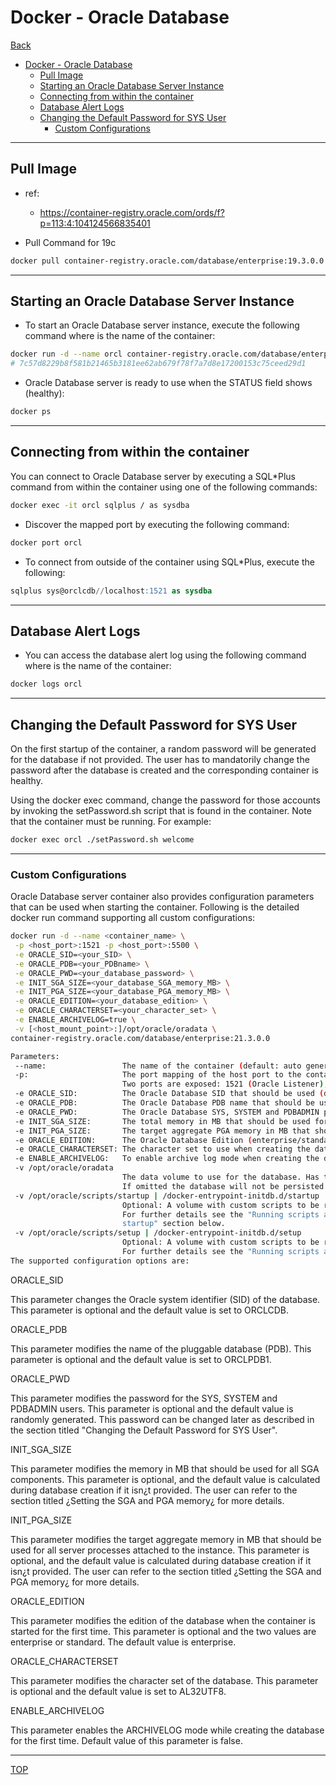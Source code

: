 # Docker - Oracle Database

[Back](./index.md)

- [Docker - Oracle Database](#docker---oracle-database)
  - [Pull Image](#pull-image)
  - [Starting an Oracle Database Server Instance](#starting-an-oracle-database-server-instance)
  - [Connecting from within the container](#connecting-from-within-the-container)
  - [Database Alert Logs](#database-alert-logs)
  - [Changing the Default Password for SYS User](#changing-the-default-password-for-sys-user)
    - [Custom Configurations](#custom-configurations)

---

## Pull Image

- ref:

  - https://container-registry.oracle.com/ords/f?p=113:4:104124566835401

- Pull Command for 19c

```sh
docker pull container-registry.oracle.com/database/enterprise:19.3.0.0
```

---

## Starting an Oracle Database Server Instance

- To start an Oracle Database server instance, execute the following command where <oracle-db> is the name of the container:

```sh
docker run -d --name orcl container-registry.oracle.com/database/enterprise:19.3.0.0
# 7c57d8229b8f581b21465b3181ee62ab679f78f7a7d8e17200153c75ceed29d1
```

- Oracle Database server is ready to use when the STATUS field shows (healthy):

```sh
docker ps
```

---

## Connecting from within the container

You can connect to Oracle Database server by executing a SQL\*Plus command from within the container using one of the following commands:

```sh
docker exec -it orcl sqlplus / as sysdba
```

- Discover the mapped port by executing the following command:

```sh
docker port orcl
```

- To connect from outside of the container using SQL\*Plus, execute the following:

```sql
sqlplus sys@orclcdb//localhost:1521 as sysdba
```

---

## Database Alert Logs

- You can access the database alert log using the following command where <oracle-db> is the name of the container:

```sh
docker logs orcl
```

---

## Changing the Default Password for SYS User

On the first startup of the container, a random password will be generated for the database if not provided. The user has to mandatorily change the password after the database is created and the corresponding container is healthy.

Using the docker exec command, change the password for those accounts by invoking the setPassword.sh script that is found in the container. Note that the container must be running. For example:

```sh
docker exec orcl ./setPassword.sh welcome
```

---

### Custom Configurations

Oracle Database server container also provides configuration parameters that can be used when starting the container. Following is the detailed docker run command supporting all custom configurations:

```sh
docker run -d --name <container_name> \
 -p <host_port>:1521 -p <host_port>:5500 \
 -e ORACLE_SID=<your_SID> \
 -e ORACLE_PDB=<your_PDBname> \
 -e ORACLE_PWD=<your_database_password> \
 -e INIT_SGA_SIZE=<your_database_SGA_memory_MB> \
 -e INIT_PGA_SIZE=<your_database_PGA_memory_MB> \
 -e ORACLE_EDITION=<your_database_edition> \
 -e ORACLE_CHARACTERSET=<your_character_set> \
 -e ENABLE_ARCHIVELOG=true \
 -v [<host_mount_point>:]/opt/oracle/oradata \
container-registry.oracle.com/database/enterprise:21.3.0.0

Parameters:
 --name:                 The name of the container (default: auto generated
 -p:                     The port mapping of the host port to the container port.
                         Two ports are exposed: 1521 (Oracle Listener), 5500 (OEM Express)
 -e ORACLE_SID:          The Oracle Database SID that should be used (default:ORCLCDB)
 -e ORACLE_PDB:          The Oracle Database PDB name that should be used (default: ORCLPDB1)
 -e ORACLE_PWD:          The Oracle Database SYS, SYSTEM and PDBADMIN password (default: auto generated)
 -e INIT_SGA_SIZE:       The total memory in MB that should be used for all SGA components (optional)
 -e INIT_PGA_SIZE:       The target aggregate PGA memory in MB that should be used for all server processes attached to the instance (optional)
 -e ORACLE_EDITION:      The Oracle Database Edition (enterprise/standard, default: enterprise)
 -e ORACLE_CHARACTERSET: The character set to use when creating the database (default: AL32UTF8)
 -e ENABLE_ARCHIVELOG:   To enable archive log mode when creating the database (default: false). Supported 19.3 onwards.
 -v /opt/oracle/oradata
                         The data volume to use for the database. Has to be writable by the Unix "oracle" (uid: 54321) user inside the container
                         If omitted the database will not be persisted over container recreation.
 -v /opt/oracle/scripts/startup | /docker-entrypoint-initdb.d/startup
                         Optional: A volume with custom scripts to be run after database startup.
                         For further details see the "Running scripts after setup and on
                         startup" section below.
 -v /opt/oracle/scripts/setup | /docker-entrypoint-initdb.d/setup
                         Optional: A volume with custom scripts to be run after database setup.
                         For further details see the "Running scripts after setup and on startup" section below.
The supported configuration options are:
```

ORACLE_SID

This parameter changes the Oracle system identifier (SID) of the database. This parameter is optional and the default value is set to ORCLCDB.

ORACLE_PDB

This parameter modifies the name of the pluggable database (PDB). This parameter is optional and the default value is set to ORCLPDB1.

ORACLE_PWD

This parameter modifies the password for the SYS, SYSTEM and PDBADMIN users. This parameter is optional and the default value is randomly generated. This password can be changed later as described in the section titled "Changing the Default Password for SYS User".

INIT_SGA_SIZE

This parameter modifies the memory in MB that should be used for all SGA components. This parameter is optional, and the default value is calculated during database creation if it isn¿t provided. The user can refer to the section titled ¿Setting the SGA and PGA memory¿ for more details.

INIT_PGA_SIZE

This parameter modifies the target aggregate memory in MB that should be used for all server processes attached to the instance. This parameter is optional, and the default value is calculated during database creation if it isn¿t provided. The user can refer to the section titled ¿Setting the SGA and PGA memory¿ for more details.

ORACLE_EDITION

This parameter modifies the edition of the database when the container is started for the first time. This parameter is optional and the two values are enterprise or standard. The default value is enterprise.

ORACLE_CHARACTERSET

This parameter modifies the character set of the database. This parameter is optional and the default value is set to AL32UTF8.

ENABLE_ARCHIVELOG

This parameter enables the ARCHIVELOG mode while creating the database for the first time. Default value of this parameter is false.

---

[TOP](#docker---oracle-database)
